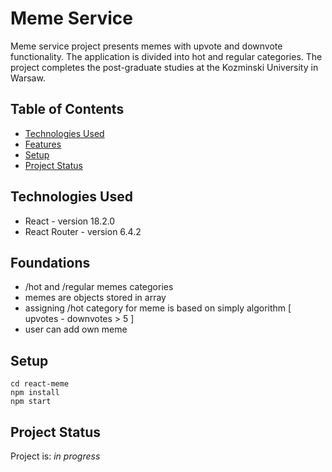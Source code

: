 # Meme Service

Meme service project presents memes with upvote and downvote functionality. The application is divided into hot and regular categories. The project completes the post-graduate studies at the Kozminski University in Warsaw.

## Table of Contents

- [Technologies Used](#technologies-used)
- [Features](#features)
- [Setup](#setup)
- [Project Status](#project-status)

## Technologies Used

- React - version 18.2.0
- React Router - version 6.4.2

## Foundations

- /hot and /regular memes categories
- memes are objects stored in array
- assigning /hot category for meme is based on simply algorithm [ upvotes - downvotes > 5 ]
- user can add own meme

## Setup

    cd react-meme
    npm install
    npm start

## Project Status

Project is: _in progress_
